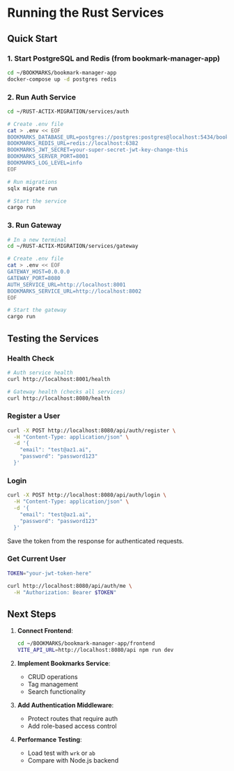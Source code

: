 # Running the Rust Services

## Quick Start

### 1. Start PostgreSQL and Redis (from bookmark-manager-app)
```bash
cd ~/BOOKMARKS/bookmark-manager-app
docker-compose up -d postgres redis
```

### 2. Run Auth Service
```bash
cd ~/RUST-ACTIX-MIGRATION/services/auth

# Create .env file
cat > .env << EOF
BOOKMARKS_DATABASE_URL=postgres://postgres:postgres@localhost:5434/bookmarks
BOOKMARKS_REDIS_URL=redis://localhost:6382
BOOKMARKS_JWT_SECRET=your-super-secret-jwt-key-change-this
BOOKMARKS_SERVER_PORT=8001
BOOKMARKS_LOG_LEVEL=info
EOF

# Run migrations
sqlx migrate run

# Start the service
cargo run
```

### 3. Run Gateway
```bash
# In a new terminal
cd ~/RUST-ACTIX-MIGRATION/services/gateway

# Create .env file
cat > .env << EOF
GATEWAY_HOST=0.0.0.0
GATEWAY_PORT=8080
AUTH_SERVICE_URL=http://localhost:8001
BOOKMARKS_SERVICE_URL=http://localhost:8002
EOF

# Start the gateway
cargo run
```

## Testing the Services

### Health Check
```bash
# Auth service health
curl http://localhost:8001/health

# Gateway health (checks all services)
curl http://localhost:8080/health
```

### Register a User
```bash
curl -X POST http://localhost:8080/api/auth/register \
  -H "Content-Type: application/json" \
  -d '{
    "email": "test@az1.ai",
    "password": "password123"
  }'
```

### Login
```bash
curl -X POST http://localhost:8080/api/auth/login \
  -H "Content-Type: application/json" \
  -d '{
    "email": "test@az1.ai",
    "password": "password123"
  }'
```

Save the token from the response for authenticated requests.

### Get Current User
```bash
TOKEN="your-jwt-token-here"

curl http://localhost:8080/api/auth/me \
  -H "Authorization: Bearer $TOKEN"
```

## Next Steps

1. **Connect Frontend**:
   ```bash
   cd ~/BOOKMARKS/bookmark-manager-app/frontend
   VITE_API_URL=http://localhost:8080/api npm run dev
   ```

2. **Implement Bookmarks Service**:
   - CRUD operations
   - Tag management
   - Search functionality

3. **Add Authentication Middleware**:
   - Protect routes that require auth
   - Add role-based access control

4. **Performance Testing**:
   - Load test with `wrk` or `ab`
   - Compare with Node.js backend